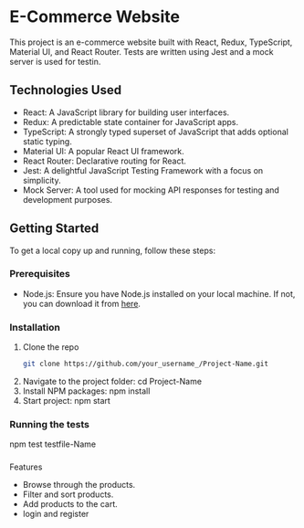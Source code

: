 # E-Commerce Website

This project is an e-commerce website built with React, Redux, TypeScript, Material UI, and React Router. Tests are written using Jest and a mock server is used for testin.

## Technologies Used

- React: A JavaScript library for building user interfaces.
- Redux: A predictable state container for JavaScript apps.
- TypeScript: A strongly typed superset of JavaScript that adds optional static typing.
- Material UI: A popular React UI framework.
- React Router: Declarative routing for React.
- Jest: A delightful JavaScript Testing Framework with a focus on simplicity.
- Mock Server: A tool used for mocking API responses for testing and development purposes.

## Getting Started

To get a local copy up and running, follow these steps:

### Prerequisites

- Node.js: Ensure you have Node.js installed on your local machine. If not, you can download it from [here](https://nodejs.org/).

### Installation

1. Clone the repo
   ```sh
   git clone https://github.com/your_username_/Project-Name.git
2. Navigate to the project folder: cd Project-Name
3. Install NPM packages: npm install
4. Start project: npm start

### Running the tests
npm test testfile-Name

###
Features

- Browse through the products.
- Filter and sort products.
- Add products to the cart.
- login and register

